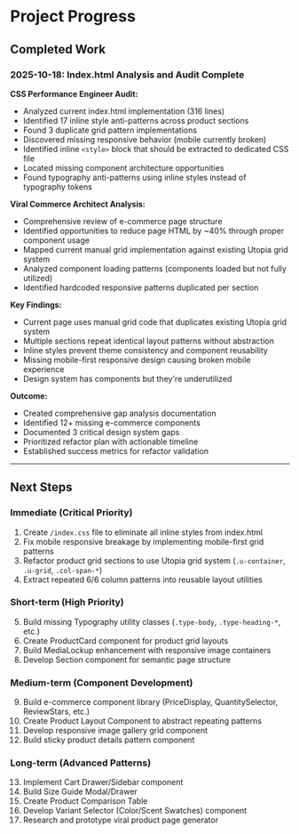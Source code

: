 # Project Progress

## Completed Work

### 2025-10-18: Index.html Analysis and Audit Complete

**CSS Performance Engineer Audit:**
- Analyzed current index.html implementation (316 lines)
- Identified 17 inline style anti-patterns across product sections
- Found 3 duplicate grid pattern implementations
- Discovered missing responsive behavior (mobile currently broken)
- Identified inline `<style>` block that should be extracted to dedicated CSS file
- Located missing component architecture opportunities
- Found typography anti-patterns using inline styles instead of typography tokens

**Viral Commerce Architect Analysis:**
- Comprehensive review of e-commerce page structure
- Identified opportunities to reduce page HTML by ~40% through proper component usage
- Mapped current manual grid implementation against existing Utopia grid system
- Analyzed component loading patterns (components loaded but not fully utilized)
- Identified hardcoded responsive patterns duplicated per section

**Key Findings:**
- Current page uses manual grid code that duplicates existing Utopia grid system
- Multiple sections repeat identical layout patterns without abstraction
- Inline styles prevent theme consistency and component reusability
- Missing mobile-first responsive design causing broken mobile experience
- Design system has components but they're underutilized

**Outcome:**
- Created comprehensive gap analysis documentation
- Identified 12+ missing e-commerce components
- Documented 3 critical design system gaps
- Prioritized refactor plan with actionable timeline
- Established success metrics for refactor validation

---

## Next Steps

### Immediate (Critical Priority)
1. Create `/index.css` file to eliminate all inline styles from index.html
2. Fix mobile responsive breakage by implementing mobile-first grid patterns
3. Refactor product grid sections to use Utopia grid system (`.u-container`, `.u-grid`, `.col-span-*`)
4. Extract repeated 6/6 column patterns into reusable layout utilities

### Short-term (High Priority)
5. Build missing Typography utility classes (`.type-body`, `.type-heading-*`, etc.)
6. Create ProductCard component for product grid layouts
7. Build MediaLockup enhancement with responsive image containers
8. Develop Section component for semantic page structure

### Medium-term (Component Development)
9. Build e-commerce component library (PriceDisplay, QuantitySelector, ReviewStars, etc.)
10. Create Product Layout Component to abstract repeating patterns
11. Develop responsive image gallery grid component
12. Build sticky product details pattern component

### Long-term (Advanced Patterns)
13. Implement Cart Drawer/Sidebar component
14. Build Size Guide Modal/Drawer
15. Create Product Comparison Table
16. Develop Variant Selector (Color/Scent Swatches) component
17. Research and prototype viral product page generator
